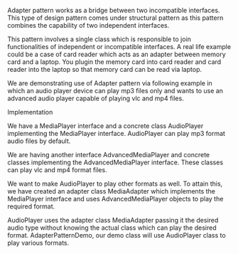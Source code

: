 Adapter pattern works as a bridge between two incompatible interfaces. This type of design pattern comes under structural pattern as this pattern combines the capability of two independent interfaces.

This pattern involves a single class which is responsible to join functionalities of independent or incompatible interfaces. A real life example could be a case of card reader which acts as an adapter between memory card and a laptop. You plugin the memory card into card reader and card reader into the laptop so that memory card can be read via laptop.

We are demonstrating use of Adapter pattern via following example in which an audio player device can play mp3 files only and wants to use an advanced audio player capable of playing vlc and mp4 files.

Implementation

We have a MediaPlayer interface and a concrete class AudioPlayer implementing the MediaPlayer interface. AudioPlayer can play mp3 format audio files by default.

We are having another interface AdvancedMediaPlayer and concrete classes implementing the AdvancedMediaPlayer interface. These classes can play vlc and mp4 format files.

We want to make AudioPlayer to play other formats as well. To attain this, we have created an adapter class MediaAdapter which implements the MediaPlayer interface and uses AdvancedMediaPlayer objects to play the required format.

AudioPlayer uses the adapter class MediaAdapter passing it the desired audio type without knowing the actual class which can play the desired format. AdapterPatternDemo, our demo class will use AudioPlayer class to play various formats.

